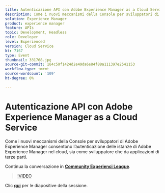 ```yaml
---
title: Autenticazione API con Adobe Experience Manager as a Cloud Service
description: Come i nuovi meccanismi della Console per sviluppatori di Adobe Experience Manager consentono l’autenticazione delle istanze di Adobe Experience Manager nel cloud, sia come sviluppatore che da applicazioni di terze parti. Questa sessione è stata distribuita come parte dell’evento Contenuto Adobe Developers Live.
solution: Experience Manager
product: experience manager
feature: APIs
topic: Development, Headless
role: Developer
level: Experienced
version: Cloud Service
kt: 7167
type: Event
thumbnail: 331768.jpg
source-git-commit: 184c50f1424d2e49da6e84f88a111397e2541153
workflow-type: tm+mt
source-wordcount: '109'
ht-degree: 0%

---
```


# Autenticazione API con Adobe Experience Manager as a Cloud Service

Come i nuovi meccanismi della Console per sviluppatori di Adobe Experience Manager consentono l’autenticazione delle istanze di Adobe Experience Manager nel cloud, sia come sviluppatore che da applicazioni di terze parti.

Continua la conversazione in **[Community Experienci League](http://adobe.ly/36Yd3v6)**.

>[!VIDEO](https://video.tv.adobe.com/v/331768/?quality=12&learn=on&hidetitle=true)

Clic **[qui](/help/adobe-developers-live/assets/api-authentication.pdf)** per le diapositive della sessione.
